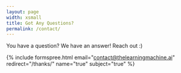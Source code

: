 ```yaml
---
layout: page
width: xsmall
title: Got Any Questions?
permalink: /contact/
---
```


You have a question? We have an answer! Reach out :)

{% include formspree.html email="contact@thelearningmachine.ai" redirect="/thanks/" name="true" subject="true" %}
